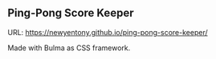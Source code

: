 ## Ping-Pong Score Keeper

URL: https://newyentony.github.io/ping-pong-score-keeper/

Made with Bulma as CSS framework. 
